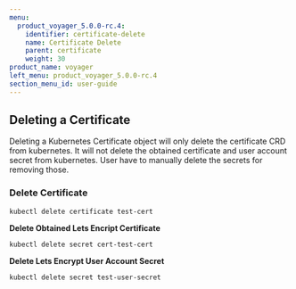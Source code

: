 ```yaml
---
menu:
  product_voyager_5.0.0-rc.4:
    identifier: certificate-delete
    name: Certificate Delete
    parent: certificate
    weight: 30
product_name: voyager
left_menu: product_voyager_5.0.0-rc.4
section_menu_id: user-guide
---
```


## Deleting a Certificate
Deleting a Kubernetes Certificate object will only delete the certificate CRD from kubernetes.
It will not delete the obtained certificate and user account secret from kubernetes. User have to manually delete
the secrets for removing those.

### Delete Certificate
```
kubectl delete certificate test-cert
```

**Delete Obtained Lets Encript Certificate**
```
kubectl delete secret cert-test-cert
```

**Delete Lets Encrypt User Account Secret**
```
kubectl delete secret test-user-secret
```